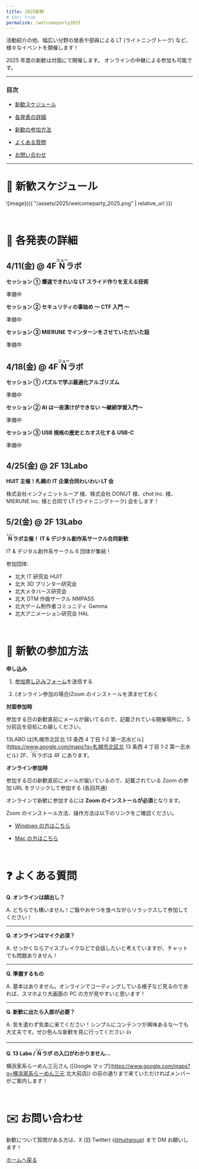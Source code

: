 ```yaml
---
title: 2025新歓
# toc: true
permalink: /welcomeparty2025
---
```


活動紹介の他、幅広い分野の発表や部員による LT (ライトニングトーク) など、様々なイベントを開催します！

2025 年度の新歓は対面にて開催します。
オンラインの中継による参加も可能です。

---

### 目次

- [新歓スケジュール](#schedule)

- [各発表の詳細](#detail)

- [新歓の参加方法](#join)

- [よくある質問](#question)

- [お問い合わせ](#contact)

---

<!-- ページ内遷移用のaタグ -->

<a id="schedule"></a>

# 📅 新歓スケジュール

![image]({{ "/assets/2025/welcomeparty_2025.png" | relative_url }})

<br/>

<!-- ページ内遷移用のaタグ -->

<a id="detail"></a>

# 📘 各発表の詳細

## 4/11(金) @ 4F <ruby>Ν<rp>(</rp><rt>ニュー</rt><rp>)</rp></ruby>ラボ

**セッション ① 爆速できれいな LT スライド作りを支える技術**

準備中

**セッション ② セキュリティの事始め ～ CTF 入門 ～**

準備中

**セッション ③ MIERUNE でインターンをさせていただいた話**

準備中

## 4/18(金) @ 4F <ruby>Ν<rp>(</rp><rt>ニュー</rt><rp>)</rp></ruby>ラボ

**セッション ① パズルで学ぶ最適化アルゴリズム**

準備中

**セッション ② AI は一夜漬けができない ～継続学習入門～**

準備中

**セッション ③ USB 規格の歴史とカオス化する USB-C**

準備中

## 4/25(金) @ 2F 13Labo

**HUIT 主催！札幌の IT 企業合同わいわい LT 会**

株式会社インフィニットループ 様、株式会社 DONUT 様、chot Inc. 様、MIERUNE Inc. 様と合同で LT (ライトニングトーク) 会をします！

## 5/2(金) @ 2F 13Labo

**<ruby>Ν<rp>(</rp><rt>ニュー</rt><rp>)</rp></ruby>ラボ主催！ IT & デジタル創作系サークル合同新歓**

IT & デジタル創作系サークル 6 団体が集結！

参加団体:
- 北大 IT 研究会 HUIT
- 北大 3D プリンター研究会
- 北大メタバース研究会
- 北大 DTM 作曲サークル NMPASS
- 北大ゲーム制作者コミュニティ Gamma
- 北大アニメーション研究会 HAL

<br/>

<!-- ページ内遷移用のaタグ -->

<a id="join"></a>

# 📝 新歓の参加方法

**申し込み**

1. <a href="https://forms.gle/FdNwPy45tpsKLiHP8" target="_blank" rel="noopener noreferrer">参加申し込みフォーム</a>を送信する

2. (オンライン参加の場合)Zoom のインストールを済ませておく

**対面参加時**

参加する日の新歓直前にメールが届いてるので、記載されている開催場所に、5 分前迄を目処にお越しください。

13LABO は[札幌市北区北 13 条西 4 丁目 1-2 第一志水ビル](https://www.google.com/maps?q=札幌市北区北 13 条西 4 丁目 1-2 第一志水ビル) 2F、<ruby>Ν<rp>(</rp><rt>ニュー</rt><rp>)</rp></ruby>ラボは 4F にあります。

**オンライン参加時**

参加する日の新歓直前にメールが届いているので、記載されている Zoom の参加 URL をクリックして参加する (各回共通)

オンラインで新歓に参加するには **Zoom のインストールが必須**となります。

Zoom のインストール方法、操作方法は以下のリンクをご確認ください。

- [Windows の方はこちら](https://www.fortune-factory.net/2020/07/zoom-pc-1)

- [Mac の方はこちら](https://yogashare.info/blog/zoom-macbook-2/)

<br/>

<!-- ページ内遷移用のaタグ -->

<a id="question"></a>

# ❓ よくある質問

**Q. オンラインは顔出し？**

A. どちらでも構いません！ご飯やおやつを食べながらリラックスして参加してください！

---

**Q. オンラインはマイク必須？**

A. せっかくならアイスブレイクなどで会話したいと考えていますが、チャットでも問題ありません！

---

**Q. 準備するもの**

A. 基本はありません。オンラインでコーディングしている様子など見るのであれば、スマホより大画面の PC の方が見やすいと思います！

---

**Q. 新歓に出たら入部が必要？**

A. 気を遣わず気楽に来てください！シンプルにコンテンツが興味あるな～でも大丈夫です。ぜひ色んな新歓を見に行ってください 👍

---

**Q. 13 Labo / <ruby>Ν<rp>(</rp><rt>ニュー</rt><rp>)</rp></ruby>ラボ の入口がわかりません...**

横浜家系らーめん三元さん ([Google マップ](https://www.google.com/maps?q=横浜家系らーめん三元 北大前店)) の前の通りまで来ていただければメンバーがご案内します！

<br/>

<!-- ページ内遷移用のaタグ -->

<a id="contact"></a>

# ✉️ お問い合わせ

新歓について質問がある方は、X (旧 Twitter) ([@huitgroup](https://x.com/huitgroup)) まで DM お願いします！

[ホームへ戻る]({{site.baseurl}}/)
